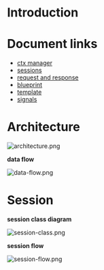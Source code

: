 # Introduction

# Document links
* [ctx manager](flask%20request_ctx%2C%20app_ctx运行原理.md)
* [sessions](flask%20sessions.md)
* [request and response](flask%20request%20and%20response.md)
* [blueprint](flask%20blueprint.md)
* [template](flask%20template.md)
* [signals](flask%20signals.md)


# Architecture

![architecture.png](https://bytebucket.org/hotbaby/resource/raw/da7f226e5e9842ecdfaec267bd3076dbd3b448ab/flask/flask-architecture.png?token=17f06ec2498fa2e637d40361a7b9de2433ed310a)

**data flow**

![data-flow.png](https://bytebucket.org/hotbaby/resource/raw/da7f226e5e9842ecdfaec267bd3076dbd3b448ab/flask/flask-data-flow.png?token=7f8398aebbe75c2bb8a13e3b2f4d8611b2707e38)

# Session

**session class diagram**

![session-class.png](https://bytebucket.org/hotbaby/resource/raw/da7f226e5e9842ecdfaec267bd3076dbd3b448ab/flask/flask-session.png?token=af7615aaa8480b3cf74fa8bde4387db49328a572)

**session flow**

![session-flow.png](https://bytebucket.org/hotbaby/resource/raw/da7f226e5e9842ecdfaec267bd3076dbd3b448ab/flask/flask-session-flow.png?token=d90303052b7b77896ed0f51600d2c3c499216a56)

